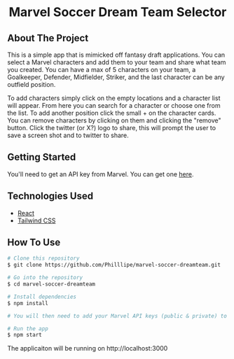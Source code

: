 <h1 align="center">Marvel Soccer Dream Team Selector</h1>

## About The Project

This is a simple app that is mimicked off fantasy draft applications. You can select a Marvel characters and add them to your team and share what team you created. You can have a max of 5 characters on your team, a Goalkeeper, Defender, Midfielder, Striker, and the last character can be any outfield position. 

To add characters simply click on the empty locations and a character list will appear. From here you can search for a character or choose one from the list. To add another position click the small + on the character cards. You can remove characters by clicking on them and clicking the "remove" button. Click the twitter (or X?) logo to share, this will prompt the user to save a screen shot and to twitter to share.

## Getting Started 
You'll need to get an API key from Marvel. You can get one [here](https://developer.marvel.com/).

## Technologies Used

- [React](https://reactjs.org/) 
- [Tailwind CSS](https://tailwindcss.com/) 

## How To Use

```bash
# Clone this repository
$ git clone https://github.com/Philllipe/marvel-soccer-dreamteam.git

# Go into the repository
$ cd marvel-soccer-dreamteam

# Install dependencies
$ npm install

# You will then need to add your Marvel API keys (public & private) to the .env file

# Run the app
$ npm start
```

The applicaiton will be running on http://localhost:3000
